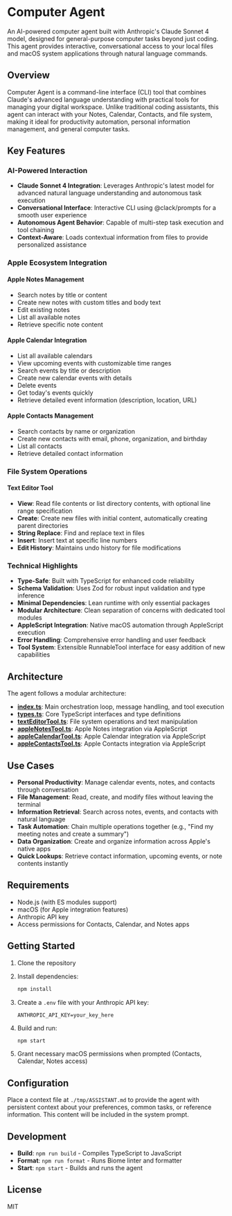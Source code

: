 # Computer Agent

An AI-powered computer agent built with Anthropic's Claude Sonnet 4 model, designed for general-purpose computer tasks beyond just coding. This agent provides interactive, conversational access to your local files and macOS system applications through natural language commands.

## Overview

Computer Agent is a command-line interface (CLI) tool that combines Claude's advanced language understanding with practical tools for managing your digital workspace. Unlike traditional coding assistants, this agent can interact with your Notes, Calendar, Contacts, and file system, making it ideal for productivity automation, personal information management, and general computer tasks.

## Key Features

### AI-Powered Interaction
- **Claude Sonnet 4 Integration**: Leverages Anthropic's latest model for advanced natural language understanding and autonomous task execution
- **Conversational Interface**: Interactive CLI using @clack/prompts for a smooth user experience
- **Autonomous Agent Behavior**: Capable of multi-step task execution and tool chaining
- **Context-Aware**: Loads contextual information from files to provide personalized assistance

### Apple Ecosystem Integration

#### Apple Notes Management
- Search notes by title or content
- Create new notes with custom titles and body text
- Edit existing notes
- List all available notes
- Retrieve specific note content

#### Apple Calendar Integration
- List all available calendars
- View upcoming events with customizable time ranges
- Search events by title or description
- Create new calendar events with details
- Delete events
- Get today's events quickly
- Retrieve detailed event information (description, location, URL)

#### Apple Contacts Management
- Search contacts by name or organization
- Create new contacts with email, phone, organization, and birthday
- List all contacts
- Retrieve detailed contact information

### File System Operations

#### Text Editor Tool
- **View**: Read file contents or list directory contents, with optional line range specification
- **Create**: Create new files with initial content, automatically creating parent directories
- **String Replace**: Find and replace text in files
- **Insert**: Insert text at specific line numbers
- **Edit History**: Maintains undo history for file modifications

### Technical Highlights

- **Type-Safe**: Built with TypeScript for enhanced code reliability
- **Schema Validation**: Uses Zod for robust input validation and type inference
- **Minimal Dependencies**: Lean runtime with only essential packages
- **Modular Architecture**: Clean separation of concerns with dedicated tool modules
- **AppleScript Integration**: Native macOS automation through AppleScript execution
- **Error Handling**: Comprehensive error handling and user feedback
- **Tool System**: Extensible RunnableTool interface for easy addition of new capabilities

## Architecture

The agent follows a modular architecture:

- **[index.ts](src/index.ts)**: Main orchestration loop, message handling, and tool execution
- **[types.ts](src/types.ts)**: Core TypeScript interfaces and type definitions
- **[textEditorTool.ts](src/textEditorTool.ts)**: File system operations and text manipulation
- **[appleNotesTool.ts](src/appleNotesTool.ts)**: Apple Notes integration via AppleScript
- **[appleCalendarTool.ts](src/appleCalendarTool.ts)**: Apple Calendar integration via AppleScript
- **[appleContactsTool.ts](src/appleContactsTool.ts)**: Apple Contacts integration via AppleScript

## Use Cases

- **Personal Productivity**: Manage calendar events, notes, and contacts through conversation
- **File Management**: Read, create, and modify files without leaving the terminal
- **Information Retrieval**: Search across notes, events, and contacts with natural language
- **Task Automation**: Chain multiple operations together (e.g., "Find my meeting notes and create a summary")
- **Data Organization**: Create and organize information across Apple's native apps
- **Quick Lookups**: Retrieve contact information, upcoming events, or note contents instantly

## Requirements

- Node.js (with ES modules support)
- macOS (for Apple integration features)
- Anthropic API key
- Access permissions for Contacts, Calendar, and Notes apps

## Getting Started

1. Clone the repository
2. Install dependencies:
   ```bash
   npm install
   ```

3. Create a `.env` file with your Anthropic API key:
   ```
   ANTHROPIC_API_KEY=your_key_here
   ```

4. Build and run:
   ```bash
   npm start
   ```

5. Grant necessary macOS permissions when prompted (Contacts, Calendar, Notes access)

## Configuration

Place a context file at `./tmp/ASSISTANT.md` to provide the agent with persistent context about your preferences, common tasks, or reference information. This content will be included in the system prompt.

## Development

- **Build**: `npm run build` - Compiles TypeScript to JavaScript
- **Format**: `npm run format` - Runs Biome linter and formatter
- **Start**: `npm start` - Builds and runs the agent

## License

MIT
